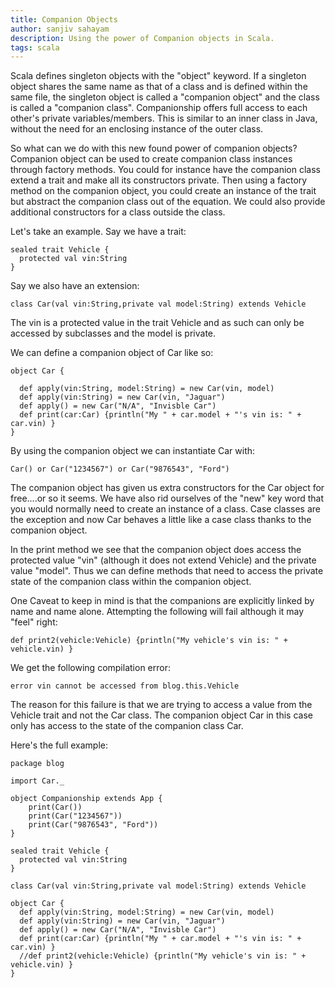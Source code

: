 ```yaml
---
title: Companion Objects
author: sanjiv sahayam
description: Using the power of Companion objects in Scala.
tags: scala
---
```


Scala defines singleton objects with the "object" keyword. If a singleton object shares the same name as that of a class and is defined within the same file, the singleton object is called a "companion object" and the class is called a "companion class". Companionship offers full access to each other's private variables/members. This is similar to an inner class in Java, without the need for an enclosing instance of the outer class.

So what can we do with this new found power of companion objects? Companion object can be used to create companion class instances through factory methods. You could for instance have the companion class extend a trait and make all its constructors private. Then using a factory method on the companion object, you could create an instance of the trait but abstract the companion class out of the equation. We could also provide additional constructors for a class outside the class.

Let's take an example. Say we have a trait:

```{.scala}
sealed trait Vehicle {
  protected val vin:String
}
```

Say we also have an extension:

```{.scala}
class Car(val vin:String,private val model:String) extends Vehicle
```

The vin is a protected value in the trait Vehicle and as such can only be accessed by subclasses and the model is private.

We can define a companion object of Car like so:

```{.scala}
object Car {

  def apply(vin:String, model:String) = new Car(vin, model)
  def apply(vin:String) = new Car(vin, "Jaguar")
  def apply() = new Car("N/A", "Invisble Car")
  def print(car:Car) {println("My " + car.model + "'s vin is: " + car.vin) }
}
```

By using the companion object we can instantiate Car with:

```{.scala}
Car() or Car("1234567") or Car("9876543", "Ford")
```

The companion object has given us extra constructors for the Car object for free....or so it seems. We have also rid ourselves of the "new" key word that you would normally need to create an instance of a class. Case classes are the exception and now Car behaves a little like a case class thanks to the companion object.

In the print method we see that the companion object does access the protected value "vin" (although it does not extend Vehicle) and the private value "model". Thus we can define methods that need to access the private state of the companion class within the companion object.

One Caveat to keep in mind is that the companions are explicitly linked by name and name alone. Attempting the following will fail although it may "feel" right:

```{.scala}
def print2(vehicle:Vehicle) {println("My vehicle's vin is: " + vehicle.vin) }
```

We get the following compilation error:

```
error vin cannot be accessed from blog.this.Vehicle
```

The reason for this failure is that we are trying to access a value from the Vehicle trait and not the Car class. The companion object Car in this case only has access to the state of the companion class Car.

Here's the full example:

```{.scala}
package blog

import Car._

object Companionship extends App {
    print(Car())
    print(Car("1234567"))
    print(Car("9876543", "Ford"))
}

sealed trait Vehicle {
  protected val vin:String
}

class Car(val vin:String,private val model:String) extends Vehicle

object Car {
  def apply(vin:String, model:String) = new Car(vin, model)
  def apply(vin:String) = new Car(vin, "Jaguar")
  def apply() = new Car("N/A", "Invisble Car")
  def print(car:Car) {println("My " + car.model + "'s vin is: " + car.vin) }
  //def print2(vehicle:Vehicle) {println("My vehicle's vin is: " + vehicle.vin) }
}
```
